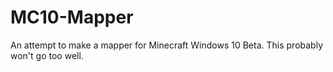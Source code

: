 # MC10-Mapper
An attempt to make a mapper for Minecraft Windows 10 Beta.  This probably won't go too well.


